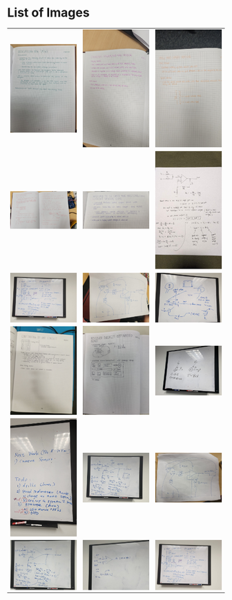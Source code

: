 # List of Images

<table>
  <tr>
    <td><img src="20230708211334.jpg" alt="20230708211334.jpg" width="200"></td>
    <td><img src="20230714193824.jpg" alt="20230714193824.jpg" width="200"></td>
    <td><img src="20230714193826.jpg" alt="20230714193826.jpg" width="200"></td>
  </tr>
  <tr>
    <td><img src="20230715193926.jpg" alt="20230715193926.jpg" width="200"></td>
    <td><img src="20230719160526.jpg" alt="20230719160526.jpg" width="200"></td>
    <td><img src="20230810124905.jpg" alt="20230810124905.jpg" width="200"></td>
  </tr>
  <tr>
    <td><img src="20230818_203047.jpg" alt="20230818_203047.jpg" width="200"></td>
    <td><img src="20230818_211146.jpg" alt="20230818_211146.jpg" width="200"></td>
    <td><img src="20230827_104908.jpg" alt="20230827_104908.jpg" width="200"></td>
  </tr>
  <tr>
    <td><img src="20230827_112356.jpg" alt="20230827_112356.jpg" width="200"></td>
    <td><img src="20230902102235.jpg" alt="20230902102235.jpg" width="200"></td>
    <td><img src="20230902102246.jpg" alt="20230902102246.jpg" width="200"></td>
  </tr>
  <tr>
    <td><img src="20230902102329.jpg" alt="20230902102329.jpg" width="200"></td>
    <td><img src="20230902102343.jpg" alt="20230902102343.jpg" width="200"></td>
    <td><img src="20230902102353.jpg" alt="20230902102353.jpg" width="200"></td>
  </tr>
  <tr>
    <td><img src="20230902102406.jpg" alt="20230902102406.jpg" width="200"></td>
    <td><img src="20230902102419.jpg" alt="20230902102419.jpg" width="200"></td>
    <td><img src="20230902102424.jpg" alt="20230902102424.jpg" width="200"></td>
  </tr>
</table>
